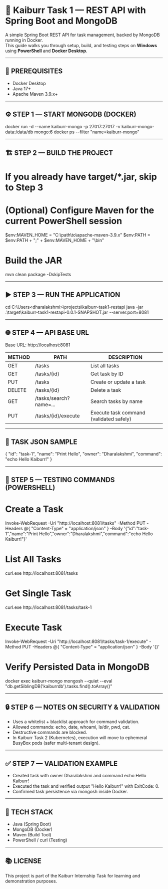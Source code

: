 # 🚀 Kaiburr Task 1 — REST API with Spring Boot and MongoDB

A simple Spring Boot REST API for task management, backed by MongoDB running in Docker.  
This guide walks you through setup, build, and testing steps on **Windows** using **PowerShell** and **Docker Desktop**.

------------------------------------------------------------
🧱 PREREQUISITES
------------------------------------------------------------
- Docker Desktop
- Java 17+
- Apache Maven 3.9.x+

------------------------------------------------------------
⚙️ STEP 1 — START MONGODB (DOCKER)
------------------------------------------------------------
docker run -d --name kaiburr-mongo -p 27017:27017 -v kaiburr-mongo-data:/data/db mongo:6
docker ps --filter "name=kaiburr-mongo"

------------------------------------------------------------
🏗️ STEP 2 — BUILD THE PROJECT
------------------------------------------------------------
# If you already have target/*.jar, skip to Step 3
# (Optional) Configure Maven for the current PowerShell session
$env:MAVEN_HOME = "C:\path\to\apache-maven-3.9.x"
$env:PATH = $env:PATH + ";" + $env:MAVEN_HOME + "\bin"

# Build the JAR
mvn clean package -DskipTests

------------------------------------------------------------
▶️ STEP 3 — RUN THE APPLICATION
------------------------------------------------------------
cd C:\Users\<dharalakshmi>\projects\kaiburr-task1-restapi
java -jar .\target\kaiburr-task1-restapi-0.0.1-SNAPSHOT.jar --server.port=8081

------------------------------------------------------------
🌐 STEP 4 — API BASE URL
------------------------------------------------------------
Base URL: http://localhost:8081

METHOD   | PATH                        | DESCRIPTION
---------|-----------------------------|--------------------------------------
GET      | /tasks                      | List all tasks
GET      | /tasks/{id}                 | Get task by ID
PUT      | /tasks                      | Create or update a task
DELETE   | /tasks/{id}                 | Delete a task
GET      | /tasks/search?name=...      | Search tasks by name
PUT      | /tasks/{id}/execute         | Execute task command (validated safely)

------------------------------------------------------------
🧾 TASK JSON SAMPLE
------------------------------------------------------------
{
  "id": "task-1",
  "name": "Print Hello",
  "owner": "Dharalakshmi",
  "command": "echo Hello Kaiburr!"
}

------------------------------------------------------------
🧪 STEP 5 — TESTING COMMANDS (POWERSHELL)
------------------------------------------------------------
# Create a Task
Invoke-WebRequest -Uri "http://localhost:8081/tasks" -Method PUT -Headers @{ "Content-Type" = "application/json" } -Body '{"id":"task-1","name":"Print Hello","owner":"Dharalakshmi","command":"echo Hello Kaiburr!"}'

# List All Tasks
curl.exe http://localhost:8081/tasks

# Get Single Task
curl.exe http://localhost:8081/tasks/task-1

# Execute Task
Invoke-WebRequest -Uri "http://localhost:8081/tasks/task-1/execute" -Method PUT -Headers @{ "Content-Type" = "application/json" } -Body '{}'

# Verify Persisted Data in MongoDB
docker exec kaiburr-mongo mongosh --quiet --eval "db.getSiblingDB('kaiburrdb').tasks.find().toArray()"

------------------------------------------------------------
🔒 STEP 6 — NOTES ON SECURITY & VALIDATION
------------------------------------------------------------
- Uses a whitelist + blacklist approach for command validation.
- Allowed commands: echo, date, whoami, ls/dir, pwd, cat.
- Destructive commands are blocked.
- In Kaiburr Task 2 (Kubernetes), execution will move to ephemeral BusyBox pods (safer multi-tenant design).

------------------------------------------------------------
✅ STEP 7 — VALIDATION EXAMPLE
------------------------------------------------------------
- Created task with owner Dharalakshmi and command echo Hello Kaiburr!
- Executed the task and verified output "Hello Kaiburr!" with ExitCode: 0.
- Confirmed task persistence via mongosh inside Docker.

------------------------------------------------------------
🧩 TECH STACK
------------------------------------------------------------
- Java (Spring Boot)
- MongoDB (Docker)
- Maven (Build Tool)
- PowerShell / curl (Testing)

------------------------------------------------------------
📚 LICENSE
------------------------------------------------------------
This project is part of the Kaiburr Internship Task for learning and demonstration purposes.
